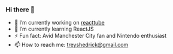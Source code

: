 ### Hi there 👋

- 🔭 I’m currently working on [reacttube](https://github.com/treyshedrick/reacttube)
- 🌱 I’m currently learning ReactJS
- ⚡ Fun fact: Avid Manchester City fan and Nintendo enthusiast
- 📫 How to reach me: treyshedrick@gmail.com
